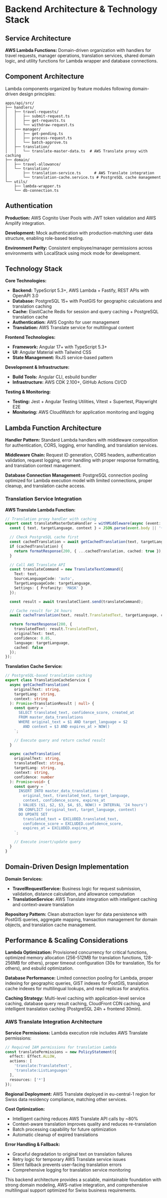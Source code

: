 # Backend Architecture & Technology Stack

## Service Architecture

**AWS Lambda Functions:** Domain-driven organization with handlers for travel requests, manager operations, translation services, shared domain logic, and utility functions for Lambda wrapper and database connections.

## Component Architecture

Lambda components organized by feature modules following domain-driven design principles:
```
apps/api/src/
├── handlers/
│   ├── travel-requests/
│   │   ├── submit-request.ts
│   │   ├── get-requests.ts
│   │   └── withdraw-request.ts
│   ├── manager/
│   │   ├── get-pending.ts
│   │   ├── process-request.ts
│   │   └── batch-approve.ts
│   ├── translation/
│   │   └── translate-master-data.ts  # AWS Translate proxy with caching
├── domain/
│   ├── travel-allowance/
│   └── translation/
│       ├── translation-service.ts      # AWS Translate integration
│       └── translation-cache.service.ts # PostgreSQL cache management
└── utils/
    ├── lambda-wrapper.ts
    └── db-connection.ts
```

## Authentication

**Production:** AWS Cognito User Pools with JWT token validation and AWS Amplify integration.

**Development:** Mock authentication with production-matching user data structure, enabling role-based testing.

**Environment Parity:** Consistent employee/manager permissions across environments with LocalStack using mock mode for development.

## Technology Stack

**Core Technologies:**
- **Backend:** TypeScript 5.3+, AWS Lambda + Fastify, REST APIs with OpenAPI 3.0
- **Database:** PostgreSQL 15+ with PostGIS for geographic calculations and translation caching
- **Cache:** ElastiCache Redis for session and query caching + PostgreSQL translation cache
- **Authentication:** AWS Cognito for user management
- **Translation:** AWS Translate service for multilingual content

**Frontend Technologies:**
- **Framework:** Angular 17+ with TypeScript 5.3+
- **UI:** Angular Material with Tailwind CSS
- **State Management:** RxJS service-based pattern

**Development & Infrastructure:**
- **Build Tools:** Angular CLI, esbuild bundler
- **Infrastructure:** AWS CDK 2.100+, GitHub Actions CI/CD

**Testing & Monitoring:**
- **Testing:** Jest + Angular Testing Utilities, Vitest + Supertest, Playwright E2E
- **Monitoring:** AWS CloudWatch for application monitoring and logging

## Lambda Function Architecture

**Handler Pattern:** Standard Lambda handlers with middleware composition for authentication, CORS, logging, error handling, and translation services.

**Middleware Chain:** Request ID generation, CORS headers, authentication validation, request logging, error handling with proper response formatting, and translation context management.

**Database Connection Management:** PostgreSQL connection pooling optimized for Lambda execution model with limited connections, proper cleanup, and translation cache access.

### Translation Service Integration

**AWS Translate Lambda Function:**
```typescript
// Translation proxy handler with caching
export const translateMasterDataHandler = withMiddleware(async (event: APIGatewayProxyEvent) => {
  const { text, targetLanguage, context } = JSON.parse(event.body || '{}');

  // Check PostgreSQL cache first
  const cachedTranslation = await getCachedTranslation(text, targetLanguage, context);
  if (cachedTranslation) {
    return formatResponse(200, { ...cachedTranslation, cached: true });
  }

  // Call AWS Translate API
  const translateCommand = new TranslateTextCommand({
    Text: text,
    SourceLanguageCode: 'auto',
    TargetLanguageCode: targetLanguage,
    Settings: { Profanity: 'MASK' }
  });

  const result = await translateClient.send(translateCommand);

  // Cache result for 24 hours
  await cacheTranslation(text, result.TranslatedText, targetLanguage, context);

  return formatResponse(200, {
    translatedText: result.TranslatedText,
    originalText: text,
    confidence: 0.85,
    language: targetLanguage,
    cached: false
  });
});
```

**Translation Cache Service:**
```typescript
// PostgreSQL-based translation caching
export class TranslationCacheService {
  async getCachedTranslation(
    originalText: string,
    targetLang: string,
    context: string
  ): Promise<TranslationResult | null> {
    const query = `
      SELECT translated_text, confidence_score, created_at
      FROM master_data_translations
      WHERE original_text = $1 AND target_language = $2
        AND context = $3 AND expires_at > NOW()
    `;

    // Execute query and return cached result
  }

  async cacheTranslation(
    originalText: string,
    translatedText: string,
    targetLang: string,
    context: string,
    confidence: number
  ): Promise<void> {
    const query = `
      INSERT INTO master_data_translations (
        original_text, translated_text, target_language,
        context, confidence_score, expires_at
      ) VALUES ($1, $2, $3, $4, $5, NOW() + INTERVAL '24 hours')
      ON CONFLICT (original_text, target_language, context)
      DO UPDATE SET
        translated_text = EXCLUDED.translated_text,
        confidence_score = EXCLUDED.confidence_score,
        expires_at = EXCLUDED.expires_at
    `;

    // Execute insert/update query
  }
}
```

## Domain-Driven Design Implementation

**Domain Services:**
- **TravelRequestService:** Business logic for request submission, validation, distance calculation, and allowance computation
- **TranslationService:** AWS Translate integration with intelligent caching and context-aware translation

**Repository Pattern:** Clean abstraction layer for data persistence with PostGIS queries, aggregate mapping, transaction management for domain objects, and translation cache management.

## Performance & Scaling Considerations

**Lambda Optimization:** Provisioned concurrency for critical functions, optimized memory allocation (256-512MB for translation functions, 128-256MB for others), proper timeout configuration (30s for translation, 15s for others), and esbuild optimization.

**Database Performance:** Limited connection pooling for Lambda, proper indexing for geographic queries, GIST indexes for PostGIS, translation cache indexes for multilingual lookups, and read replicas for analytics.

**Caching Strategy:** Multi-level caching with application-level service caching, database query result caching, CloudFront CDN caching, and intelligent translation caching (PostgreSQL 24h + frontend 30min).

### AWS Translate Integration Architecture

**Service Permissions:** Lambda execution role includes AWS Translate permissions:
```typescript
// Required IAM permissions for translation Lambda
const translatePermissions = new PolicyStatement({
  effect: Effect.ALLOW,
  actions: [
    'translate:TranslateText',
    'translate:ListLanguages'
  ],
  resources: ['*']
});
```

**Regional Deployment:** AWS Translate deployed in eu-central-1 region for Swiss data residency compliance, matching other services.

**Cost Optimization:**
- Intelligent caching reduces AWS Translate API calls by ~80%
- Context-aware translation improves quality and reduces re-translation
- Batch processing capability for future optimization
- Automatic cleanup of expired translations

**Error Handling & Fallback:**
- Graceful degradation to original text on translation failures
- Retry logic for temporary AWS Translate service issues
- Silent fallback prevents user-facing translation errors
- Comprehensive logging for translation service monitoring

This backend architecture provides a scalable, maintainable foundation with strong domain modeling, AWS-native integration, and comprehensive multilingual support optimized for Swiss business requirements.